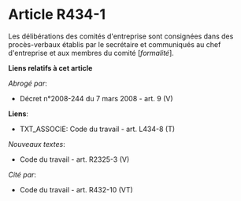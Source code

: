 # Article R434-1

Les délibérations des comités d'entreprise sont consignées dans des procès-verbaux établis par le secrétaire et communiqués
au chef d'entreprise et aux membres du comité [*formalité*].

**Liens relatifs à cet article**

_Abrogé par_:

  - Décret n°2008-244 du 7 mars 2008 - art. 9 (V)

**Liens**:

  - TXT_ASSOCIE: Code du travail - art. L434-8 (T)

_Nouveaux textes_:

  - Code du travail - art. R2325-3 (V)

_Cité par_:

  - Code du travail - art. R432-10 (VT)
